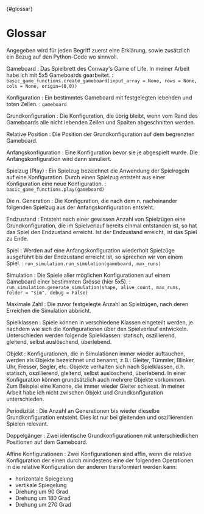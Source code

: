 {#glossar}
# Glossar

Angegeben wird für jeden Begriff zuerst eine Erklärung, sowie zusätzlich ein Bezug auf den Python-Code wo sinnvoll.

Gameboard
: Das Spielbrett des Conway's Game of Life. In meiner Arbeit habe ich mit 5x5 Gameboards gearbeitet.
: `basic_game_functions.create_gameboard(input_array = None, rows = None, cols = None, origin=(0,0))`

Konfiguration
: Ein bestimmtes Gameboard mit festgelegten lebenden und toten Zellen.
: `gameboard`

Grundkonfiguration
: Die Konfiguration, die übrig bleibt, wenn vom Rand des Gameboards alle nicht lebenden Zeilen und Spalten abgeschnitten werden.

Relative Position
: Die Position der Grundkonfiguration auf dem begrenzten Gameboard.

Anfangskonfiguration
: Eine Konfiguration bevor sie je abgespielt wurde. Die Anfangskonfiguration wird dann simuliert.

Spielzug (Play)
: Ein Spielzug bezeichnet die Anwendung der Spielregeln auf eine Konfiguration. Durch einen Spielzug entsteht aus einer Konfiguration eine neue Konfiguration.
: `basic_game_functions.play(gameboard)`

Die n. Generation
: Die Konfiguration, die nach dem n. nacheinander folgenden Spielzug aus der Anfangskonfiguration entsteht. 

Endzustand
: Entsteht nach einer gewissen Anzahl von Spielzügen eine Grundkonfiguration, die im Spielverlauf bereits einmal entstanden ist, so hat das Spiel den Endzustand erreicht. Ist der Endzustand erreicht, ist das Spiel zu Ende.

Spiel
: Werden auf eine Anfangskonfiguration wiederholt Spielzüge ausgeführt bis der Endzustand erreicht ist, so sprechen wir von einem Spiel.
: `run_simulation.run_simulation(gameboard, max_runs)`

Simulation
: Die Spiele aller möglichen Konfigurationen auf einem Gameboard einer bestimmten Grösse (hier 5x5).
: `run_simulation.generate_simulation(shape, alive_count, max_runs, folder = "sim", debug = False)`

Maximale Zahl
: Die zuvor festgelegte Anzahl an Spielzügen, nach deren Erreichen die Simulation abbricht.

Spielklassen
: Spiele können in verschiedene Klassen eingeteilt werden, je nachdem wie sich die Konfigurationen über den Spielverlauf entwickeln. Unterschieden werden folgende Spielklassen: statisch, oszillierend, gleitend, selbst auslöschend, überlebend.

Objekt
: Konfigurationen, die in Simulationen immer wieder auftauchen, werden als Objekte bezeichnet und benannt, z.B.: Gleiter, Tümmler, Blinker, Uhr, Fresser, Segler, etc. Objekte verhalten sich nach Spielklassen, d.h. statisch, oszillierend, gleitend, selbst auslöschend, überlebend. In einer Konfiguration können grundsätzlich auch mehrere Objekte vorkommen. Zum Beispiel eine Kanone, die immer wieder Gleiter schiesst. In meiner Arbeit habe ich nicht zwischen Objekt und Grundkonfiguration unterschieden.

Periodizität
: Die Anzahl an Generationen bis wieder dieselbe Grundkonfiguration entsteht. Dies ist nur bei gleitenden und oszillierenden Spielen relevant. 

Doppelgänger
: Zwei identische Grundkonfigurationen mit unterschiedlichen Positionen auf dem Gameboard.

Affine Konfigurationen
: Zwei Konfigurationen sind affin, wenn die relative Konfiguration der einen durch mindestens eine der folgenden Operationen in die relative Konfiguration der anderen transformiert werden kann:
- horizontale Spiegelung
- vertikale Spiegelung
- Drehung um 90 Grad
- Drehung um 180 Grad
- Drehung um 270 Grad